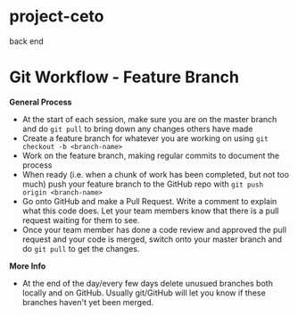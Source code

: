 # project-ceto 
 back end

# Git Workflow - Feature Branch

**General Process**
 - At the start of each session, make sure you are on the master branch and do `git pull` to bring down any changes others have made
 - Create a feature branch for whatever you are working on using `git checkout -b <branch-name>`
 - Work on the feature branch, making regular commits to document the process
 - When ready (i.e. when a chunk of work has been completed, but not too much) push your feature branch to the GitHub repo with `git push origin <branch-name>`
 - Go onto GitHub and make a Pull Request. Write a comment to explain what this code does. Let your team members know that there is a pull request waiting for them to see.
 - Once your team member has done a code review and approved the pull request and your code is merged, switch onto your master branch and do `git pull` to get the changes.

**More Info**
- At the end of the day/every few days delete unusued branches both locally and on GitHub. Usually git/GitHub will let you know if these branches haven't yet been merged.